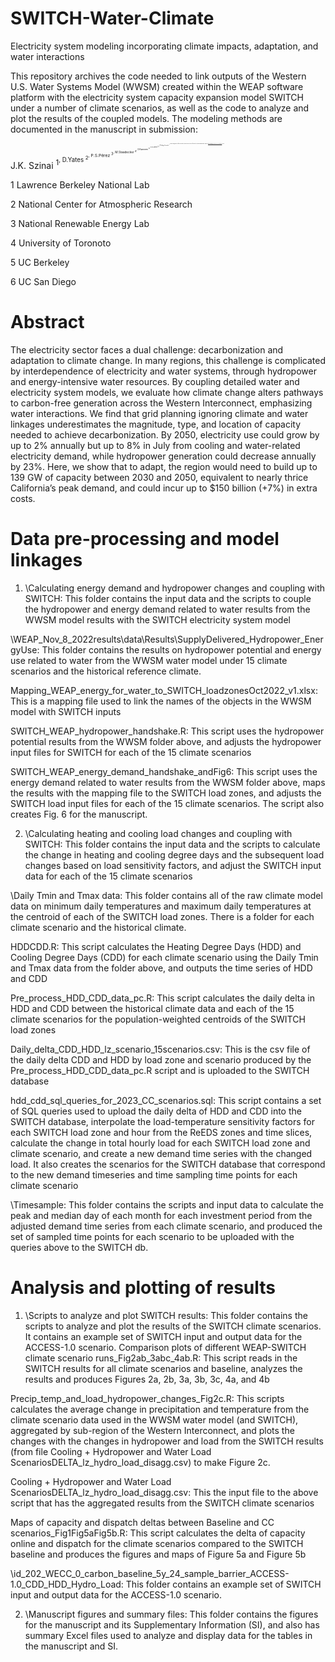 # SWITCH-Water-Climate
Electricity system modeling incorporating climate impacts, adaptation, and water interactions

This repository archives the code needed to link outputs of the Western U.S. Water Systems Model (WWSM) created within the WEAP software platform with the electricity system capacity expansion model SWITCH under a number of climate scenarios, as well as the code to analyze and plot the results of the coupled models. The modeling methods are documented in the manuscript in submission:

J.K. Szinai <sup>1<sup>, D.Yates <sup>2<sup>, P.S.Pérez <sup>3<sup>, M.Staadecker <sup>4<sup>, D.Kammen <sup>5<sup>, A.D.Jones <sup>1,5<sup>, P.Hidalgo-Gonzalez <sup>6<sup>. Climate change and its influence on water systems increases the cost of electricity system decarbonization. Preprint at https://doi.org/10.21203/rs.3.rs-3359999/v1 (2023).

1 Lawrence Berkeley National Lab

2 National Center for Atmospheric Research

3 National Renewable Energy Lab

4 University of Toronoto

5 UC Berkeley

6 UC San Diego

# Abstract

The electricity sector faces a dual challenge: decarbonization and adaptation to climate change. In many regions, this challenge is complicated by interdependence of electricity and water systems, through hydropower and energy-intensive water resources. By coupling detailed water and electricity system models, we evaluate how climate change alters pathways to carbon-free generation across the Western Interconnect, emphasizing water interactions. We find that grid planning ignoring climate and water linkages underestimates the magnitude, type, and location of capacity needed to achieve decarbonization. By 2050, electricity use could grow by up to 2% annually but up to 8% in July from cooling and water-related electricity demand, while hydropower generation could decrease annually by 23%. Here, we show that to adapt, the region would need to build up to 139 GW of capacity between 2030 and 2050, equivalent to nearly thrice California’s peak demand, and could incur up to $150 billion (+7%) in extra costs.

# Data pre-processing and model linkages
1. \Calculating energy demand and hydropower changes and coupling with SWITCH\: This folder contains the input data and the scripts to couple the hydropower and energy demand related to water results from the WWSM model results with the SWITCH electricity system model
   
\WEAP_Nov_8_2022results\data\Results\SupplyDelivered_Hydropower_EnergyUse\: This folder contains the results on hydropower potential and energy use related to water from the WWSM water model under 15 climate scenarios and the historical reference climate.

Mapping_WEAP_energy_for_water_to_SWITCH_loadzonesOct2022_v1.xlsx: This is a mapping file used to link the names of the objects in the WWSM model with SWITCH inputs

SWITCH_WEAP_hydropower_handshake.R: This script uses the hydropower potential results from the WWSM folder above, and adjusts the hydropower input files for SWITCH for each of the 15 climate scenarios

SWITCH_WEAP_energy_demand_handshake_andFig6: This script uses the energy demand related to water results from the WWSM folder above, maps the results with the mapping file to the SWITCH load zones, and adjusts the SWITCH load input files for each of the 15 climate scenarios. The script also creates Fig. 6 for the manuscript.

2. \Calculating heating and cooling load changes and coupling with SWITCH\: This folder contains the input data and the scripts to calculate the change in heating and cooling degree days and the subsequent load changes based on load sensitivity factors, and adjust the SWITCH input data for each of the 15 climate scenarios 

\Daily Tmin and Tmax data\: This folder contains all of the raw climate model data on minimum daily temperatures and maximum daily temperatures at the centroid of each of the SWITCH load zones. There is a folder for each climate scenario and the historical climate.

HDDCDD.R: This script calculates the Heating Degree Days (HDD) and Cooling Degree Days (CDD) for each climate scenario using the Daily Tmin and Tmax data from the folder above, and outputs the time series of HDD and CDD

Pre_process_HDD_CDD_data_pc.R: This script calculates the daily delta in HDD and CDD between the historical climate data and each of the 15 climate scenarios for the population-weighted centroids of the SWITCH load zones

Daily_delta_CDD_HDD_lz_scenario_15scenarios.csv: This is the csv file of the daily delta CDD and HDD by load zone and scenario produced by the Pre_process_HDD_CDD_data_pc.R script and is uploaded to the SWITCH database

hdd_cdd_sql_queries_for_2023_CC_scenarios.sql: This script contains a set of SQL queries used to upload the daily delta of HDD and CDD into the SWITCH database, interpolate the load-temperature sensitivity factors for each SWITCH load zone and hour from the ReEDS zones and time slices, calculate the change in total hourly load for each SWITCH load zone and climate scenario, and create a new demand time series with the changed load. It also creates the scenarios for the SWITCH database that correspond to the new demand timeseries and time sampling time points for each climate scenario

\Timesample\: This folder contains the scripts and input data to calculate the peak and median day of each month for each investment period from the adjusted demand time series from each climate scenario, and produced the set of sampled time points for each scenario to be uploaded with the queries above to the SWITCH db.

# Analysis and plotting of results
1. \Scripts to analyze and plot SWITCH results\: This folder contains the scripts to analyze and plot the results of the SWITCH climate scenarios. It contains an example set of SWITCH input and output data for the ACCESS-1.0 scenario.
Comparison plots of different WEAP-SWITCH climate scenario runs_Fig2ab_3abc_4ab.R: This script reads in the SWITCH results for all climate scenarios and baseline, analyzes the results and produces Figures 2a, 2b, 3a, 3b, 3c, 4a, and 4b

Precip_temp_and_load_hydropower_changes_Fig2c.R: This scripts calculates the average change in precipitation and temperature from the climate scenario data used in the WWSM water model (and SWITCH), aggregated by sub-region of the Western Interconnect, and plots the changes with the changes in hydropower and load from the SWITCH results (from file Cooling + Hydropower and Water Load ScenariosDELTA_lz_hydro_load_disagg.csv) to make Figure 2c.

Cooling + Hydropower and Water Load ScenariosDELTA_lz_hydro_load_disagg.csv: This the input file to the above script that has the aggregated results from the SWITCH climate scenarios 

Maps of capacity and dispatch deltas between Baseline and CC scenarios_Fig1Fig5aFig5b.R: This script calculates the delta of capacity online and dispatch for the climate scenarios compared to the SWITCH baseline and produces the figures and maps of Figure 5a and Figure 5b

\id_202_WECC_0_carbon_baseline_5y_24_sample_barrier_ACCESS-1.0_CDD_HDD_Hydro_Load\: This folder contains an example set of SWITCH input and output data for the ACCESS-1.0 scenario.

2. \Manuscript figures and summary files\: This folder contains the figures for the manuscript and its Supplementary Information (SI), and also has summary Excel files used to analyze and display data for the tables in the manuscript and SI.


